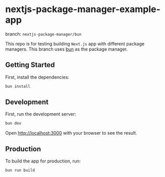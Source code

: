 # nextjs-package-manager-example-app

branch: `nextjs-package-manager/bun`

This repo is for testing building `Next.js` app with different package managers. This branch uses [bun](https://bun.sh) as the package manager.

## Getting Started

First, install the dependencies:

```zsh
bun install
```

## Development

First, run the development server:

```zsh
bun dev
```

Open [http://localhost:3000](http://localhost:3000) with your browser to see the result.

## Production

To build the app for production, run:

```zsh
bun run build
```
